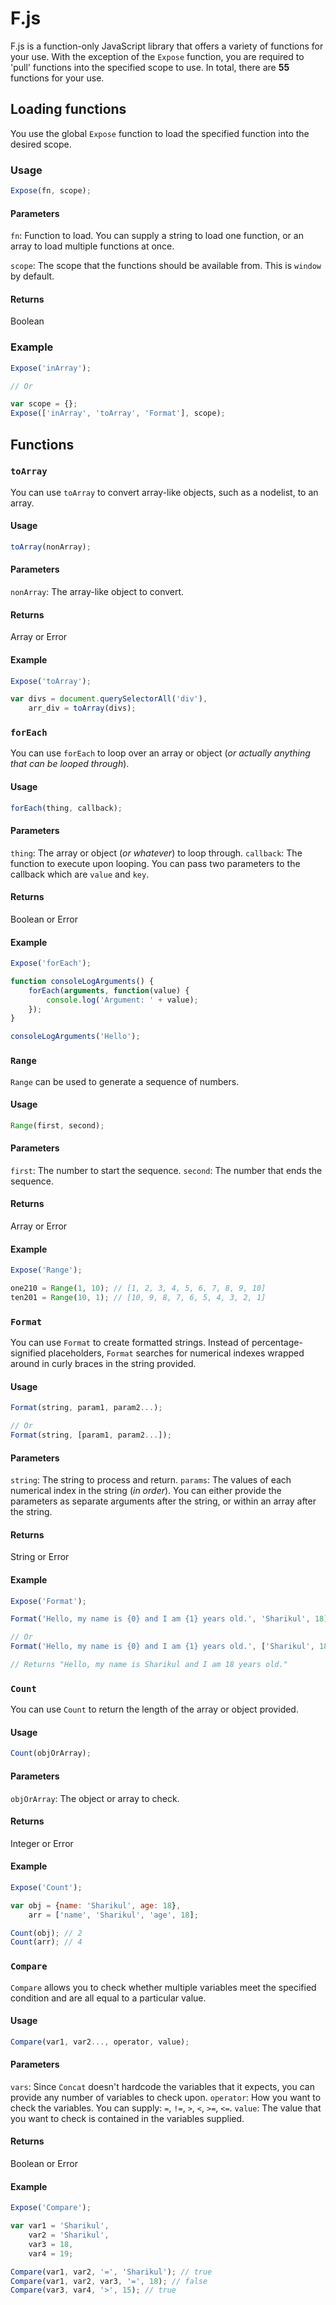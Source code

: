 # F.js
F.js is a function-only JavaScript library that offers a variety of functions for your use. With the exception of the `Expose` function, you are required to 'pull' functions into the specified scope to use. In total, there are **55** functions for your use.

## Loading functions
You use the global `Expose` function to load the specified function into the desired scope.

### Usage
```javascript
Expose(fn, scope);
```

#### Parameters
`fn`: Function to load. You can supply a string to load one function, or an array to load multiple functions at once.

`scope`: The scope that the functions should be available from. This is `window` by default.

#### Returns
Boolean

### Example
```javascript
Expose('inArray');

// Or

var scope = {};
Expose(['inArray', 'toArray', 'Format'], scope);
```

## Functions

### `toArray`
You can use `toArray` to convert array-like objects, such as a nodelist, to an array.

#### Usage
```javascript
toArray(nonArray);
```

#### Parameters
`nonArray`: The array-like object to convert.

#### Returns
Array or Error

#### Example
```javascript
Expose('toArray');

var divs = document.querySelectorAll('div'),
    arr_div = toArray(divs);
```

### `forEach`
You can use `forEach` to loop over an array or object (_or actually anything that can be looped through_).

#### Usage
```javascript
forEach(thing, callback);
```

#### Parameters
`thing`: The array or object (_or whatever_) to loop through.
`callback`: The function to execute upon looping. You can pass two parameters to the callback which are `value` and `key`.

#### Returns
Boolean or Error

#### Example
```javascript
Expose('forEach');

function consoleLogArguments() {
    forEach(arguments, function(value) {
        console.log('Argument: ' + value);
    });
}

consoleLogArguments('Hello');
```

### `Range`
`Range` can be used to generate a sequence of numbers.

#### Usage
```javascript
Range(first, second);
```

#### Parameters
`first`: The number to start the sequence.
`second`: The number that ends the sequence.

#### Returns
Array or Error

#### Example
```javascript
Expose('Range');

one210 = Range(1, 10); // [1, 2, 3, 4, 5, 6, 7, 8, 9, 10]
ten201 = Range(10, 1); // [10, 9, 8, 7, 6, 5, 4, 3, 2, 1]
```

### `Format`
You can use `Format` to create formatted strings. Instead of percentage-signified placeholders, `Format` searches for numerical indexes wrapped around in curly braces in the string provided.

#### Usage
```javascript
Format(string, param1, param2...);

// Or
Format(string, [param1, param2...]);
```

#### Parameters
`string`: The string to process and return.
`params`: The values of each numerical index in the string (_in order_). You can either provide the parameters as separate arguments after the string, or within an array after the string.

#### Returns
String or Error

#### Example
```javascript
Expose('Format');

Format('Hello, my name is {0} and I am {1} years old.', 'Sharikul', 18)

// Or
Format('Hello, my name is {0} and I am {1} years old.', ['Sharikul', 18]);

// Returns "Hello, my name is Sharikul and I am 18 years old."
```

### `Count`
You can use `Count` to return the length of the array or object provided.

#### Usage
```javascript
Count(objOrArray);
```

#### Parameters
`objOrArray`: The object or array to check.

#### Returns
Integer or Error

#### Example
```javascript
Expose('Count');

var obj = {name: 'Sharikul', age: 18},
    arr = ['name', 'Sharikul', 'age', 18];

Count(obj); // 2
Count(arr); // 4
```

### `Compare`
`Compare` allows you to check whether multiple variables meet the specified condition and are all equal to a particular value.

#### Usage
```javascript
Compare(var1, var2..., operator, value);
```

#### Parameters
`vars`: Since `Concat` doesn't hardcode the variables that it expects, you can provide any number of variables to check upon. 
`operator`: How you want to check the variables. You can supply: `=`, `!=`, `>`, `<`, `>=`, `<=`.
`value`: The value that you want to check is contained in the variables supplied.

#### Returns
Boolean or Error

#### Example
```javascript
Expose('Compare');

var var1 = 'Sharikul',
    var2 = 'Sharikul',
    var3 = 18,
    var4 = 19;

Compare(var1, var2, '=', 'Sharikul'); // true
Compare(var1, var2, var3, '=', 18); // false
Compare(var3, var4, '>', 15); // true
```